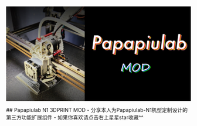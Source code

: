 <p align="center"><img align="center" src="/doc/banner.jpg" alt="papapiulab mod"></a></p>
## Papapiulab N1 3DPRINT MOD
- 分享本人为Papapiulab-N1机型定制设计的第三方功能扩展组件
- 如果你喜欢请点击右上星星star收藏^^
